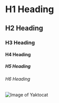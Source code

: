 # H1 Heading
## H2 Heading
### H3 Heading
#### H4 Heading
##### H5 Heading
###### H6 Heading

![Image of Yaktocat](https://octodex.github.com/images/yaktocat.png)
